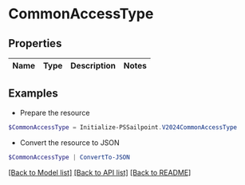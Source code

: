 # CommonAccessType
## Properties

Name | Type | Description | Notes
------------ | ------------- | ------------- | -------------

## Examples

- Prepare the resource
```powershell
$CommonAccessType = Initialize-PSSailpoint.V2024CommonAccessType 
```

- Convert the resource to JSON
```powershell
$CommonAccessType | ConvertTo-JSON
```

[[Back to Model list]](../README.md#documentation-for-models) [[Back to API list]](../README.md#documentation-for-api-endpoints) [[Back to README]](../README.md)

